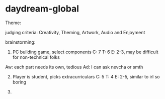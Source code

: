 # daydream-global

Theme: 

judging criteria: Creativity, Theming, Artwork, Audio and Enjoyment

brainstorming: 
1. PC building game, select components
C: 7
T: 6 
E: 2-3, may be difficult for non-technical folks

Aw: each part needs its own, tedious 
Ad: I can ask nevcha or smth

2. Player is student, picks extracurriculars
C: 5
T: 4
E: 2-5, similar to irl so boring

3. 